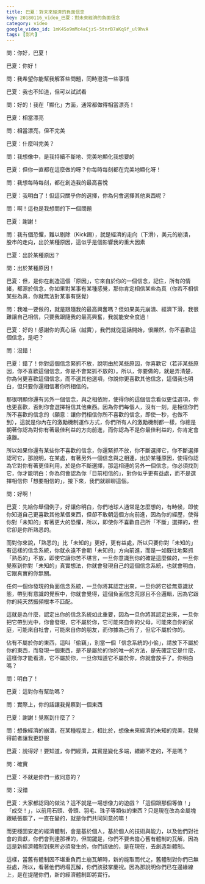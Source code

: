 ```yaml
---
title: 巴夏：對未來經濟的負面信念
key: 20180116_video_巴夏：對未來經濟的負面信念
category: video
google_video_id: 1mK4So9mMc4aCjzS-5tnrB7aKq9f_ul9hvA
tags: [影片]
---
```


問：你好，巴夏！

巴夏：你好！

問：我希望你能幫我解答些問題，同時澄清一些事情

巴夏：我也不知道，但可以試試看

問：好的！我在「顯化」方面，通常都做得相當漂亮！

巴夏：相當漂亮

問：相當漂亮，但不完美

巴夏：什麼叫完美？

問：我想像中，是我持續不斷地、完美地顯化我想要的

巴夏：但你一直都在這麼做的呀？你每時每刻都在完美地顯化呀！

問：我想每時每刻，都在創造我的最高喜悅

巴夏：我明白了！但這只關乎你的選擇，你為何會選擇其他東西呢？

問：啊！這也是我想問的下一個問題

巴夏：謝謝！

問：我有個恐懼，難以剔除（Kick踢），就是經濟的走向（下滑），美元的崩潰，股市的走向，出於某種原因，這似乎是個影響我的重大因素

巴夏：出於某種原因？

問：出於某種原因！

巴夏：但，是你在創造這個「原因」，它來自於你的一個信念，記住，所有的情緒，都源於信念，你如果對某事有某種感覺，那你肯定相信某些為真（你若不相信某些為真，你就無法對某事有感覺）

問：我唯一要做的，就是跟隨我的最高興奮嗎？但如果美元崩潰、經濟下滑，我很難讓自己相信，只要我跟隨我的最高興奮，我就能安全度過！

巴夏：好的！感謝你的真心話（誠實），我們就從這話開始，很顯然，你不喜歡這個信念，是吧？

問：沒錯！

巴夏：錯了！你對這個信念緊抓不放，說明由於某些原因，你喜歡它（若非某些原因，你不喜歡這個信念，你是不會緊抓不放的）。所以，你要做的，就是弄清楚，你為何更喜歡這個信念，而不選其他選項，你說你更喜歡其他信念，這個我也明白，但只要你還相信著你所相信的。

那很明顯你還有另外一個信念，與之相依附，使得你的這個信念看似更佳選項，你也更喜歡，否則你會選擇相信其他東西。因為你們每個人，沒有一刻，是相信你們所不喜歡的信念的（願意：讓你們相信你所不喜歡的信念，即使一秒，也做不到），這就是你內在的激勵機制運作方式，你們所有人的激勵機制都一樣，你總是朝著你認為對你有著最佳利益的方向前進，而你認為不是你最佳利益的，你肯定會遠離。

所以如果你還有某些你不喜歡的信念，你還緊抓不放，你不斷選擇它，你不斷選擇認可它，那說明，在某處，有著另外一個信念與之相連，出於某種原因，使得你認為它對你有著更佳利用，於是你不斷選擇，那這相連的另外一個信念，你必須找到它，你才能明白：你為何會認為你「目前相信的」，對你似乎更有益處，而不是選擇相信你「想要相信的」，接下來，我們就聊聊這個。

問：好啊！

巴夏：先給你舉個例子，好讓你明白，你們地球人通常是怎麼想的，有時候，即使你知道自己更喜歡其他某個東西，但卻不敢朝這個方向前進，因為你的經歷，使得你對「未知的」有著更大的恐懼，所以，即使你不喜歡自己所「不斷」選擇的，但它卻是你所熟悉的。

而對你來說，「熟悉的」比「未知的」更好，更有益處，所以只要你對「未知的」有這樣的信念系統，你就永遠不會朝「未知的」方向前進，而是一如既往地緊抓「熟悉的」不放，即使它讓你苦不堪言，一旦你意識到你的確是這麼做的，一旦你覺察到你對「未知的」真實想法，你就會發現自己的這個信念系統，也就會明白，它跟真實的你無關。

任何一個你發現的負面信念系統，一旦你將其認定出來，一旦你將它從無意識狀態，帶到有意識的覺察中，你就會覺得，這個負面信念荒謬且不合邏輯，因為它跟你的純天然振頻根本不匹配。

這就是為什麼，認定出你的信念系統如此重要，因為一旦你將其認定出來，一旦你把它帶到光中，你會發現，它不屬於你，它可能來自你的父母，可能來自你的家庭，可能來自社會，可能來自你的朋友，而你據為己有了，但它不屬於你的。

佔有不屬於你的東西，這叫「偷竊」，別當一個「信念系統的小偷」，請放下不屬於你的東西，而發現一個東西，是不是屬於的你的唯一的方法，是先確定它是什麼，這樣你才能看清，它不屬於你，一旦你知道它不屬於你，你就會放手了。你明白嗎？

問：明白了！

巴夏：這對你有幫助嗎？

問：實際上，你的話讓我覺察到一個東西

巴夏：謝謝！覺察到什麼了？

問：想像經濟的崩潰，在某種程度上，相比於，想像未來經濟的未知的完美，我覺得前者讓我更舒服

巴夏：說得好！要知道，你們經濟，其實是變化多端，縹緲不定的，不是嗎？

問：確實

巴夏：不就是你們一致同意的？

問：沒錯

巴夏：大家都認同的做法？這不就是一場想像力的遊戲？「這個跟那個等值！」「成交！」，以前用石頭、骨頭、羽毛、珠子等類似的東西？只是現在改為金屬塊跟紙張罷了，一直在變的，就是你們共同同意的嘛！

而更穩固安定的經濟體制，會是基於個人，基於個人的技術與能力，以及他們對社會的貢獻，你們會到達那裡的，但關鍵是，你們不要去擔心舊有體制的瓦解，因為這是新經濟體制到來所必須發生的，你們該做的，是在現在，去創造新體制。

這樣，當舊有體制因不堪重負而土崩瓦解時，新的能取而代之，舊體制對你們已無益處，所以，看著他們坍塌瓦解，你們該鼓掌慶祝。因為那說明你們已在邊緣線上，是在提醒你們，新的經濟體制即將實行。
